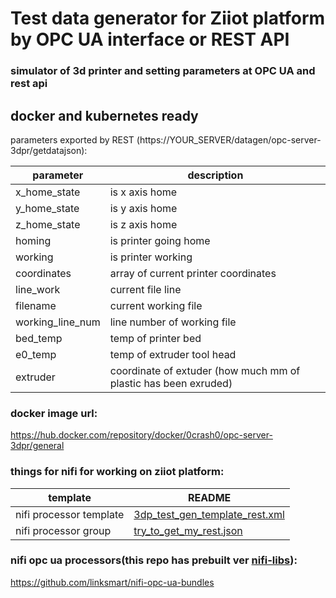 # Test data generator for Ziiot platform by OPC UA interface or REST API
### simulator of 3d printer and setting parameters at OPC UA and rest api
## docker and kubernetes ready



parameters exported by REST 
(https://YOUR_SERVER/datagen/opc-server-3dpr/getdatajson):

| parameter        | description                                                     |
|------------------|-----------------------------------------------------------------|
| x_home_state     | is x axis home                                                  |
| y_home_state     | is y axis home                                                  |
| z_home_state     | is z axis home                                                  |
| homing           | is printer going home                                           |
| working          | is printer working                                              |
| coordinates      | array of current printer coordinates                            |
| line_work        | current file line                                               |
| filename         | current working file                                            |
| working_line_num | line number of working file                                     |
| bed_temp         | temp of printer bed                                             |
| e0_temp          | temp of extruder tool head                                      |
| extruder         | coordinate of extuder (how much mm of plastic has been exruded) |



### docker image url:
https://hub.docker.com/repository/docker/0crash0/opc-server-3dpr/general


### things for nifi for working on ziiot platform:

| template                | README                                      |
|-------------------------|---------------------------------------------|
| nifi processor template | [3dp_test_gen_template_rest.xml][nifiTplt]  |
| nifi processor group    | [try_to_get_my_rest.json][nifiGrp]          |


### nifi opc ua processors(this repo has prebuilt ver [nifi-libs][nifiProcsrs]):
https://github.com/linksmart/nifi-opc-ua-bundles  


[nifiTplt]: <https://github.com/0crash0/nodejs-opcua-3dp-test-generator/blob/main/ziiot/nifi_templates/3dp_test_gen_template_rest.xml>
[nifiGrp]: <https://github.com/0crash0/nodejs-opcua-3dp-test-generator/blob/main/ziiot/nifi_templates/try_to_get_my_rest.json>
[nifiProcsrs]: <https://github.com/0crash0/nodejs-opcua-3dp-test-generator/tree/main/nifi-libs>
